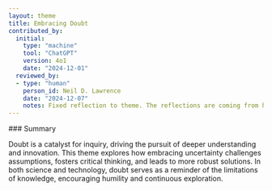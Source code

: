 ```yaml
---
layout: theme
title: Embracing Doubt
contributed_by:
  initial:
    type: "machine"
    tool: "ChatGPT"
    version: 4o1
    date: "2024-12-01"
  reviewed_by:
  - type: "human"
    person_id: Neil D. Lawrence
    date: "2024-12-07"
    notes: Fixed reflection to theme. The reflections are coming from humans only, this is an automated theme extraction. Added div tags for machine labelling.
---
```


<div class="machine-commentary" markdown="1">
### Summary

Doubt is a catalyst for inquiry, driving the pursuit of deeper understanding and innovation. This theme explores how embracing uncertainty challenges assumptions, fosters critical thinking, and leads to more robust solutions. In both science and technology, doubt serves as a reminder of the limitations of knowledge, encouraging humility and continuous exploration.
</div>
